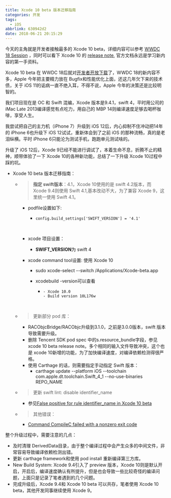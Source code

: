 ```yaml
---
title: Xcode 10 beta 版本迁移指南
categories: 开发
tags:
  - iOS
abbrlink: 630942d2
date: 2018-06-21 20:15:29
---
```


今天的主角就是开发者接触最多的 Xcode 10 beta，详细内容可以参考 [WWDC 18 Session](https://developer.apple.com/videos/play/wwdc2018/408/) ，同时可以看下 Xcode 10 的 [release note](https://developerbetas.com/wp-content/uploads/2018/06/Xcode_10_Beta_Release_Notes.pdf), 官方文档永远是学习新内容的第一手资料。



Xcode 10 beta 在 WWDC 18后就对[开发者开放下载](https://developer.apple.com/xcode/)了，WWDC 18的新内容不多，Apple 今年把主要精力放在 Bugfix和性能优化上面，还这几年欠下来的技术债，关于 iOS 11的诟病一直不绝入耳，不得不说，Apple 今年的决策还是比较明智的。

<!-- more -->

我们项目现在是 OC 和 Swift 混编，Xcode 版本是9.4.1，swift 4，平时用公司的 iMac Late 2013编译感觉有点吃力，用自己的 MBP 14则编译速度足够去喝杯咖啡，享受人生。



我尝试把自己的主力机（iPhone 7）升级到 iOS 12后，内心抑制不住冲动把14年的 iPhone 6也升级下 iOS 12试试，重新体会到了之前 iOS 的那种流畅，真的是老泪纵横。平时 iPhone 6只能沦为测试手机，跑跑单元测试啥的。



升级了 iOS 12后，Xcode 9已经不能进行调试了，本着生命不息，折腾不止的精神，顺带体验了一下 Xcode 10的各种新功能，总结了一下升级 Xcode 10过程中踩的坑。



- Xcode 10 beta 版本迁移指南：

  - > **指定 swift版本**：4.1，Xcode 10使用的是 swift 4.2版本，而 Xcode 9.4则使用 Swift 4.1,基本改动不大，为了兼容 Xcode 9，这里统一使用 Swift 4.1。

    - podfile设置如下:

      - ```
        config.build_settings['SWIFT_VERSION'] = '4.1'
        ```

        ​

    - xcode 项目设置：

      - **SWIFT_VERSION**为 swift 4

    - xcode command tool设置: 使用 Xcode 10

      - sudo xcode-select --switch /Applications/Xcode-beta.app

      - xcodebuild -version可以查看

        - ```
          - Xcode 10.0
          - Build version 10L176w
          ```

          ​

  - > 更新部分 pod 库：

    - RACObjcBridge/RACObjc升级到3.1.0，之前是3.0.0版本，swift 版本导致需要升级。
    - 删除 Tencent SDK pod spec 中的s.resource_bundle字段，参见 xcode 10 beta release note。多个相同的输入文件导致冲突，这个也是 xcode 10新增的功能，为了加快编译速度，对编译依赖检测得很严格。
    - 使用 Carthage 的话，则需要指定手动指定 Swift 版本：
      - carthage update --platform iOS --toolchain com.apple.dt.toolchain.Swift_4_1 --no-use-binaries REPO_NAME

  - > 更新 swift lint: disable identifier_name

    - 参见[False positive for rule identifier_name in Xcode 10 beta](https://github.com/realm/SwiftLint/issues/2231)

  - > 其他错误：

    - [Command CompileC failed with a nonzero exit code](https://github.com/mapbox/mapbox-gl-native/issues/12084)

整个升级过程中，需要注意的几点：

- 及时清理 DerivedData目录，由于整个编译过程中会产生众多的中间文件，非常容易导致编译依赖检测出错。
- 更新 carthage framework和使用 pod install 重新编译第三方库。
- New Build System: Xcode 9.4引入了 preview 版本，Xcode 10则是默认开启，开启后，编译速度确认有所提升，但是也会导致一些比较奇怪的编译问题，上面只是记录了笔者遇到的几个问题。
- 完成升级后，Xcode 9.4和 Xcode 10 beta 可以共存，笔者使用 Xcode 10 beta，其他开发同事继续使用 Xcode 9。